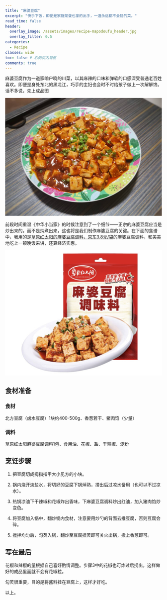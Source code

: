 ```yaml
---
title: "麻婆豆腐"
excerpt: "快手下饭，即便是家庭聚餐也拿的出手，一道永远都不会错的菜。"
read_time: false
header:
  overlay_image: /assets/images/recipe-mapodoufu_header.jpg
  overlay_filter: 0.5
categories:
  - Recipe
classes: wide
toc: false # 右侧页内导航
comments: true
---
```


麻婆豆腐作为一道家喻户晓的川菜，以其麻辣的口味和弹软的口感深受普通老百姓喜欢。即便是身处东北的黑龙江，巧手的主妇也会时不时给孩子做上一次解解馋。话不多说，先上成品图

![img](/assets/images/mapodoufu_BB.jpeg)

前段时间重温《中华小当家》的时候注意到了一个细节——正宗的麻婆豆腐应当是炒出来的，而不是炖煮出来，这也将是我们制作麻婆豆腐的关键。在下面的食谱中，我用的是[草原红太阳的麻婆豆腐调料，京东3.8元/袋](https://item.jd.com/10343211189.html)的麻婆豆腐调料，和美美地吃上一顿晚饭来讲，还算经济实惠。

![img](/assets/images/recipe-caoyuanhongtaiyang.png)

## 食材准备

### 食材

北方豆腐（卤水豆腐）1块约400-500g、香葱若干、猪肉馅（少量）

### 调料

草原红太阳麻婆豆腐调料1包、食用油、花椒、盐、干辣椒、淀粉

## 烹饪步骤

1. 把豆腐切成拇指指甲大小见方的小块。

2. 锅内烧开淡盐水，将切好的豆腐下锅焯熟，捞出后过凉水备用（也可以不过凉水）。

3. 热锅凉油下干辣椒和花椒炸出香味，下麻婆豆腐调料炒出红油，加入猪肉馅炒变色。

4. 将豆腐加入锅中，翻炒锅内食材，注意要用炒勺的背面去推豆腐，否则豆腐会碎。

5. 搅拌均匀后，勾芡入锅，翻炒至豆腐挂芡即可关火出锅，撒上香葱即可。

## 写在最后

花椒和辣椒的量根据自己喜好酌情调整。步骤3中的花椒也可炸过后捞出，这样做好的成品里面就不会有花椒粒。

勾芡很重要，目的是将酱料挂在豆腐上，这样才好吃。

以上。
